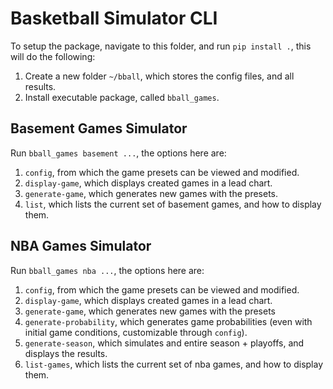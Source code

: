 # Basketball Simulator CLI



To setup the package, navigate to this folder, and run `pip install .`, this will do the following:
1. Create a new folder `~/bball`, which stores the config files, and all results.
2. Install executable package, called `bball_games`.


## Basement Games Simulator

Run `bball_games basement ...`, the options here are:
1. `config`, from which the game presets can be viewed and modified.
2. `display-game`, which displays created games in a lead chart.
3. `generate-game`, which generates new games with the presets.
4. `list`, which lists the current set of basement games, and how to display them.

## NBA Games Simulator

Run `bball_games nba ...`, the options here are:
1. `config`, from which the game presets can be viewed and modified.
2. `display-game`, which displays created games in a lead chart.
3. `generate-game`, which generates new games with the presets
4. `generate-probability`, which generates game probabilities (even with initial game conditions, customizable through `config`).
5. `generate-season`, which simulates and entire season + playoffs, and displays the results.
6. `list-games`, which lists the current set of nba games, and how to display them.
